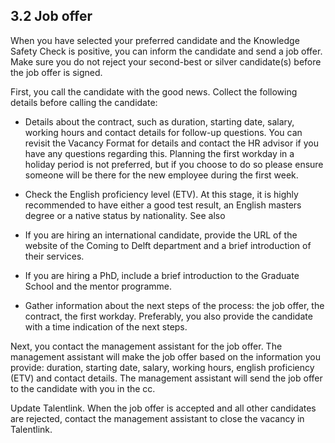 ## 3.2 Job offer 

When you have selected your preferred candidate and the Knowledge Safety Check is positive, you can inform the candidate and send a job offer. Make sure you do not reject your second-best or silver candidate(s) before the job offer is signed.  

First, you call the candidate with the good news. Collect the following details before calling the candidate: 

* Details about the contract, such as duration, starting date, salary, working hours and contact details for follow-up questions. You can revisit the Vacancy Format for details and contact the HR advisor if you have any questions regarding this. Planning the first workday in a holiday period is not preferred, but if you choose to do so please ensure someone will be there for the new employee during the first week. 

* Check the English proficiency level (ETV). At this stage, it is highly recommended to have either a good test result, an English masters degree or a native status by nationality. See also 
<!-- https://intranet.tudelft.nl/en/-/english-language-skills-etv-for-phd-candidates?p_l_back_url=%2Fen%2Fgroup%2Fguest%2Fsearch%3Fq%3Detv or https://intranet.tudelft.nl/en/-/itav-english-language-skills?p_l_back_url=%2Fen%2Fgroup%2Fguest%2Fsearch%3Fq%3Detv  -->

* If you are hiring an international candidate, provide the URL of the website of the Coming to Delft department and a brief introduction of their services.  

* If you are hiring a PhD, include a brief introduction to the Graduate School and the mentor programme. 

* Gather information about the next steps of the process: the job offer, the contract, the first workday. Preferably, you also provide the candidate with a time indication of the next steps. 

Next, you contact the management assistant for the job offer. The management assistant will make the job offer based on the information you provide: duration, starting date, salary, working hours, english proficiency (ETV) and contact details. The management assistant will send the job offer to the candidate with you in the cc. 

Update Talentlink. When the job offer is accepted and all other candidates are rejected, contact the management assistant to close the vacancy in Talentlink. 